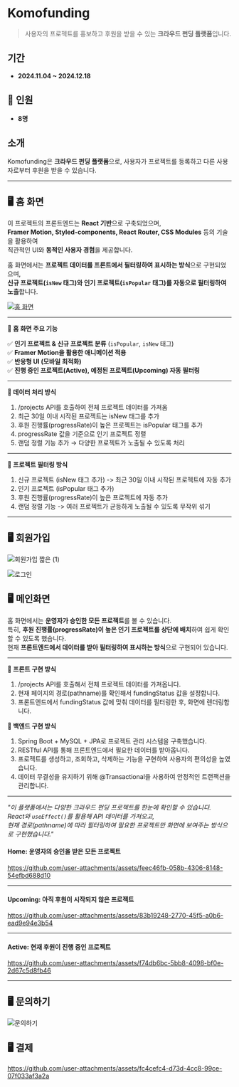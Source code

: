 #  **Komofunding**
> 사용자의 프로젝트를 홍보하고 후원을 받을 수 있는 **크라우드 펀딩 플랫폼**입니다.


##  **기간**
- **2024.11.04 ~ 2024.12.18**

## 👥 **인원**
- **8명**




##  **소개**
Komofunding은 **크라우드 펀딩 플랫폼**으로, 사용자가 프로젝트를 등록하고 다른 사용자로부터 후원을 받을 수 있습니다.

---

## 🖥️ **홈 화면**

이 프로젝트의 프론트엔드는 **React 기반**으로 구축되었으며,  
**Framer Motion, Styled-components, React Router, CSS Modules** 등의 기술을 활용하여  
직관적인 UI와 **동적인 사용자 경험**을 제공합니다.  

홈 화면에서는 **프로젝트 데이터를 프론트에서 필터링하여 표시하는 방식**으로 구현되었으며,  
**신규 프로젝트(`isNew` 태그)와 인기 프로젝트(`isPopular` 태그)를 자동으로 필터링하여 노출**합니다.  

[![홈 화면](https://github.com/user-attachments/assets/1e83c3c1-4bd5-4505-b20c-4bcaa7a3ed4d)  ](https://github.com/user-attachments/assets/1e83c3c1-4bd5-4505-b20c-4bcaa7a3ed4d)

---

 **📌 홈 화면 주요 기능**  

✅ **인기 프로젝트 & 신규 프로젝트 분류** (`isPopular`, `isNew` 태그)  
✅ **Framer Motion을 활용한 애니메이션 적용**  
✅ **반응형 UI (모바일 최적화)**  
✅ **진행 중인 프로젝트(Active), 예정된 프로젝트(Upcoming) 자동 필터링**  

---

**📌 데이터 처리 방식**
1. /projects API를 호출하여 전체 프로젝트 데이터를 가져옴
2. 최근 30일 이내 시작된 프로젝트는 isNew 태그를 추가
3. 후원 진행률(progressRate)이 높은 프로젝트는 isPopular 태그를 추가
4. progressRate 값을 기준으로 인기 프로젝트 정렬
5. 랜덤 정렬 기능 추가 → 다양한 프로젝트가 노출될 수 있도록 처리

---

**📌 프로젝트 필터링 방식**
1. 신규 프로젝트 (isNew 태그 추가) -> 최근 30일 이내 시작된 프로젝트에 자동 추가
2. 인기 프로젝트 (isPopular 태그 추가)
3. 후원 진행률(progressRate)이 높은 프로젝트에 자동 추가
4. 랜덤 정렬 기능 -> 여러 프로젝트가 균등하게 노출될 수 있도록 무작위 섞기

---



## 🖥️ **회원가입**


![회원가입 짧은 (1)](https://github.com/user-attachments/assets/3618d406-d71f-48a3-b3ba-868a8062c525)


![로그인](https://github.com/user-attachments/assets/1ff454e6-6fb9-41fa-b180-15f06b022293)




## 🖥️ 메인화면  

홈 화면에서는 **운영자가 승인한 모든 프로젝트**를 볼 수 있습니다.  
특히, **후원 진행률(progressRate)이 높은 인기 프로젝트를 상단에 배치**하여 쉽게 확인할 수 있도록 했습니다.  
현재 **프론트엔드에서 데이터를 받아 필터링하여 표시하는 방식**으로 구현되어 있습니다.  

---

**📌 프론트 구현 방식**
1. /projects API를 호출해서 전체 프로젝트 데이터를 가져옵니다.
2. 현재 페이지의 경로(pathname)를 확인해서 fundingStatus 값을 설정합니다. 
3. 프론트엔드에서 fundingStatus 값에 맞춰 데이터를 필터링한 후, 화면에 렌더링합니다.
   
**📌 백엔드 구현 방식**
1.  Spring Boot + MySQL + JPA로 프로젝트 관리 시스템을 구축했습니다.
2.  RESTful API를 통해 프론트엔드에서 필요한 데이터를 받아옵니다.
3.  프로젝트를 생성하고, 조회하고, 삭제하는 기능을 구현하여 사용자의 편의성을 높였습니다.
4.  데이터 무결성을 유지하기 위해 @Transactional을 사용하여 안정적인 트랜잭션을 관리합니다.

---

*"이 플랫폼에서는 다양한 크라우드 펀딩 프로젝트를 한눈에 확인할 수 있습니다.  
React와 `useEffect()`를 활용해 API 데이터를 가져오고,  
현재 경로(pathname)에 따라 필터링하여 필요한 프로젝트만 화면에 보여주는 방식으로 구현했습니다."*  

#### Home: 운영자의 승인을 받은 모든 프로젝트  

https://github.com/user-attachments/assets/feec46fb-058b-4306-8148-54efbd688d10

---

#### Upcoming: 아직 후원이 시작되지 않은 프로젝트  

https://github.com/user-attachments/assets/83b19248-2770-45f5-a0b6-ead9e94e3b54

---

#### Active: 현재 후원이 진행 중인 프로젝트  

https://github.com/user-attachments/assets/f74db6bc-5bb8-4098-bf0e-2d67c5d8fb46

---



## 🖥️ **문의하기**

![문의하기](https://github.com/user-attachments/assets/431fda36-3949-4e89-97c9-b1e9d88d6d32)


## 🖥️ **결제**

https://github.com/user-attachments/assets/fc4cefc4-d73d-4cc8-99ce-07f033af3a2a

